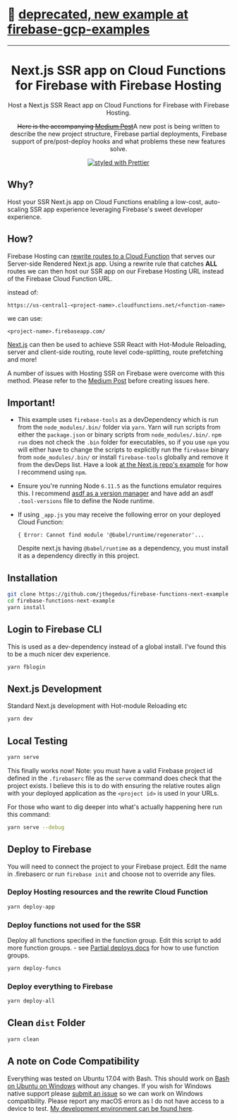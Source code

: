 # 🚨 [deprecated, new example at firebase-gcp-examples](https://github.com/jthegedus/firebase-gcp-examples)

---

<h1 align="center">Next.js SSR app on Cloud Functions for Firebase with Firebase Hosting</h1>

<p align="center">
Host a Next.js SSR React app on Cloud Functions for Firebase with Firebase Hosting.
</p>

<p align="center">
<s>Here is the accompanying <a href="https://medium.com/@jthegedus/next-js-on-cloud-functions-for-firebase-with-firebase-hosting-7911465298f2">Medium Post</a></s>A new post is being written to describe the new project structure, Firebase partial deployments, Firebase support of pre/post-deploy hooks and what problems these new features solve.
</p>

<p align="center">
  <a href="https://github.com/prettier/prettier"><img alt="styled with Prettier" src="https://img.shields.io/badge/code_style-prettier-ff69b4.svg?style=flat" /></a>
</p>

## Why?

Host your SSR Next.js app on Cloud Functions enabling a low-cost, auto-scaling SSR app experience leveraging Firebase's sweet developer experience.

## How?

Firebase Hosting can [rewrite routes to a Cloud Function](https://firebase.google.com/docs/hosting/url-redirects-rewrites#section-rewrites) that serves our Server-side Rendered Next.js app. Using a rewrite rule that catches **ALL** routes we can then host our SSR app on our Firebase Hosting URL instead of the Firebase Cloud Function URL.

instead of:

`https://us-central1-<project-name>.cloudfunctions.net/<function-name>`

we can use:

`<project-name>.firebaseapp.com/`

[Next.js](https://github.com/zeit/next.js/) can then be used to achieve SSR React with Hot-Module Reloading, server and client-side routing, route level code-splitting, route prefetching and more!

A number of issues with Hosting SSR on Firebase were overcome with this method. Please refer to the [Medium Post](https://medium.com/@jthegedus/next-js-on-cloud-functions-for-firebase-with-firebase-hosting-7911465298f2) before creating issues here.

## Important!

* This example uses `firebase-tools` as a devDependency which is run from the `node_modules/.bin/` folder via `yarn`. Yarn will run scripts from either the `package.json` or binary scripts from `node_modules/.bin/`. `npm run` does not check the `.bin` folder for executables, so if you use `npm` you will either have to change the scripts to explicitly run the `firebase` binary from `node_modules/.bin/` or install `firebase-tools` globally and remove it from the devDeps list. Have a look [at the Next.js repo's example](https://github.com/zeit/next.js/tree/canary/examples/with-firebase-hosting) for how I recommend using `npm`.

* Ensure you're running Node `6.11.5` as the functions emulator requires this. I recommend [asdf as a version manager](https://github.com/asdf-vm/asdf) and have add an asdf `.tool-versions` file to define the Node runtime.

* If using `_app.js` you may receive the following error on your deployed Cloud Function:

    ```
    { Error: Cannot find module '@babel/runtime/regenerator'...
    ```
    
    Despite next.js having `@babel/runtime` as a dependency, you must install it as a dependency directly in this project.

## Installation

```bash
git clone https://github.com/jthegedus/firebase-functions-next-example
cd firebase-functions-next-example
yarn install
```

## Login to Firebase CLI

This is used as a dev-dependency instead of a global install. I've found this to be a much nicer dev experience.

```bash
yarn fblogin
```

## Next.js Development

Standard Next.js development with Hot-module Reloading etc

```bash
yarn dev
```

## Local Testing

```bash
yarn serve
```

This finally works now! Note: you must have a valid Firebase project id defined in the `.firebaserc` file as the `serve` command does check that the project exists. I believe this is to do with ensuring the relative routes align with your deployed application as the `<project id>` is used in your URLs.

For those who want to dig deeper into what's actually happening here run this command:

```bash
yarn serve --debug
```

## Deploy to Firebase

You will need to connect the project to your Firebase project. Edit the name in .firebaserc or run `firebase init` and choose not to override any files.

### Deploy Hosting resources and the rewrite Cloud Function

```bash
yarn deploy-app
```

### Deploy functions not used for the SSR

Deploy all functions specified in the function group. Edit this script to add more function groups. - see [Partial deploys docs](https://firebase.google.com/docs/cli/#partial_deploys) for how to use function groups.

```bash
yarn deploy-funcs
```

### Deploy everything to Firebase

```bash
yarn deploy-all
```

## Clean `dist` Folder

```bash
yarn clean
```

## A note on Code Compatibility

Everything was tested on Ubuntu 17.04 with Bash. This should work on [Bash on Ubuntu on Windows](https://msdn.microsoft.com/en-au/commandline/wsl/about) without any changes. If you wish for Windows native support please [submit an issue](https://github.com/jthegedus/firebase-functions-next-example/issues/new) so we can work on Windows compatibility. Please report any macOS errors as I do not have access to a device to test. [My development environment can be found here](https://github.com/jthegedus/dotfiles).
